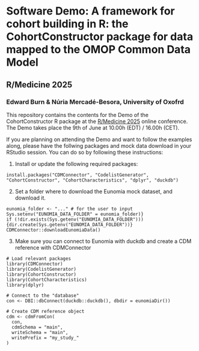 # Software Demo: A framework for cohort building in R: the CohortConstructor package for data mapped to the OMOP Common Data Model
## R/Medicine 2025
### Edward Burn & Núria Mercadé-Besora, University of Oxofrd

This repository contains the contents for the Demo of the CohortConstructor R package at the [R/Medicine 2025](https://rconsortium.github.io/RMedicine_website/) online conference.
The Demo takes place the 9th of June at 10.00h (EDT) / 16.00h (CET).

If you are planning on attending the Demo and want to follow the examples along, please have the follwing packages and mock data download in your RStudio session. 
You can do so by following these instructions: 

1) Install or update the following required packages:

```{r}
install.packages("CDMConnector", "CodelistGenerator", "CohortConstructor", "CohortCharacteristics", "dplyr", "duckdb")
```

2) Set a folder where to download the Eunomia mock dataset, and download it.

```{r}
eunomia_folder <- "..." # for the user to input
Sys.setenv("EUNOMIA_DATA_FOLDER" = eunomia_folder)}
if (!dir.exists(Sys.getenv("EUNOMIA_DATA_FOLDER"))) {dir.create(Sys.getenv("EUNOMIA_DATA_FOLDER"))}
CDMConnector::downloadEunomiaData()  
```

3) Make sure you can connect to Eunomia with duckdb and create a CDM reference with CDMConnector

```{r}
# Load relevant packages
library(CDMConnector)
library(CodelistGenerator)
library(CohortConstructor)
library(CohortCharacteristics)
library(dplyr)

# Connect to the "database"
con <- DBI::dbConnect(duckdb::duckdb(), dbdir = eunomiaDir())

# Create CDM reference object
cdm <- cdmFromCon(
  con, 
  cdmSchema = "main", 
  writeSchema = "main",
  writePrefix = "my_study_"
)
```
